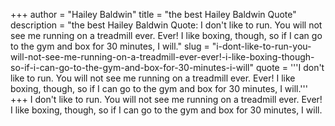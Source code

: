 +++
author = "Hailey Baldwin"
title = "the best Hailey Baldwin Quote"
description = "the best Hailey Baldwin Quote: I don't like to run. You will not see me running on a treadmill ever. Ever! I like boxing, though, so if I can go to the gym and box for 30 minutes, I will."
slug = "i-dont-like-to-run-you-will-not-see-me-running-on-a-treadmill-ever-ever!-i-like-boxing-though-so-if-i-can-go-to-the-gym-and-box-for-30-minutes-i-will"
quote = '''I don't like to run. You will not see me running on a treadmill ever. Ever! I like boxing, though, so if I can go to the gym and box for 30 minutes, I will.'''
+++
I don't like to run. You will not see me running on a treadmill ever. Ever! I like boxing, though, so if I can go to the gym and box for 30 minutes, I will.
